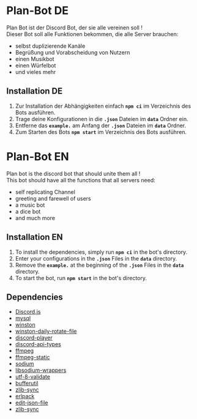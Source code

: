 # Plan-Bot DE
Plan Bot ist der Discord Bot, der sie alle vereinen soll ! <br>
Dieser Bot soll alle Funktionen bekommen, die alle Server brauchen: <br>
- selbst duplizierende Kanäle
- Begrüßung und Vorabscheidung von Nutzern
- einen Musikbot
- einen Würfelbot
- und vieles mehr

## Installation DE
1. Zur Installation der Abhängigkeiten einfach **`npm ci`** im Verzeichnis des Bots ausführen. <br>
2. Trage deine Konfigurationen in die **`.json`** Dateien im **`data`** Ordner ein. <br>
3. Entferne das **`example.`** am Anfang der **`.json`** Dateien im **`data`** Ordner. <br>
4. Zum Starten des Bots **`npm start`**  im Verzeichnis des Bots ausführen.  <br>

# Plan-Bot EN
Plan bot is the discord bot that should unite them all ! <br>
This bot should have all the functions that all servers need: <br>
- self replicating Channel
- greeting and farewell of users
- a music bot
- a dice bot
- and much more

## Installation EN
1. To install the dependencies, simply run **`npm ci`** in the bot's directory. <br>
2. Enter your configurations in the **`.json`** Files in the **`data`** directory. <br>
3. Remove the **`example.`** at the beginning of the **`.json`** Files in the **`data`** directory. <br>
4. To start the bot, run **`npm start`** in the bot's directory.  <br>

## Dependencies
 - [Discord.js](https://discord.js.org/ "Discord.js site")
 - [mysql](https://github.com/mysqljs/mysql "mysql Git Repo")
 - [winston](https://github.com/winstonjs/winston "winston-daily-rotate-file Git Repo")
 - [winston-daily-rotate-file](https://github.com/winstonjs/winston-daily-rotate-file "mysql Git Repo")
 - [discord-player](https://www.npmjs.com/package/discord-player "discord-player npm site")
 - [discord-api-types](https://www.npmjs.com/package/discord-api-types "discord-api-types npm site")
 - [ffmpeg](https://ffmpeg.org/ "ffmpeg npm site")
 - [ffmpeg-static](https://www.npmjs.com/package/ffmpeg-static "ffmpeg-static npm site")
 - [sodium](https://www.npmjs.com/package/sodium "sodium npm site")
 - [libsodium-wrappers](https://www.npmjs.com/package/libsodium-wrappers "libsodium-wrappers npm site")
 - [utf-8-validate](https://www.npmjs.com/package/utf-8-validate "utf-8-validate")
 - [bufferutil](https://www.npmjs.com/package/bufferutil "bufferutil npm site")
 - [zlib-sync](https://www.npmjs.com/package/zlib-sync "zlib-sync npm site")
 - [erlpack](https://github.com/discord/erlpack "erlpack github site")
 - [edit-json-file](https://www.npmjs.com/package/edit-json-file "edit-json-file npm site")
 - [zlib-sync](https://www.npmjs.com/package/zlib-sync "zlib-sync npm site")